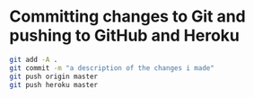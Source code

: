 # Committing changes to Git and pushing to GitHub and Heroku

``` bash
git add -A .
git commit -m "a description of the changes i made"
git push origin master
git push heroku master
```